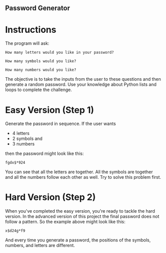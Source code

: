 ## Password Generator

# Instructions

The program will ask:
```
How many letters would you like in your password?
```
```
How many symbols would you like?
```
```
How many numbers would you like?
```
The objective is to take the inputs from the user to these questions and then generate a random password. Use your knowledge about Python lists and loops to complete the challenge. 

# Easy Version (Step 1)

Generate the password in sequence. If the user wants 
* 4 letters
* 2 symbols and
* 3 numbers

then the password might look like this: 

```
fgdx$*924
```
You can see that all the letters are together. All the symbols are together and all the numbers follow each other as well. Try to solve this problem first. 

# Hard Version (Step 2)

When you've completed the easy version, you're ready to tackle the hard version. In the advanced version of this project the final password does not follow a pattern. So the example above might look like this:
```
x$d24g*f9
```
And every time you generate a password, the positions of the symbols, numbers, and letters are different. 
